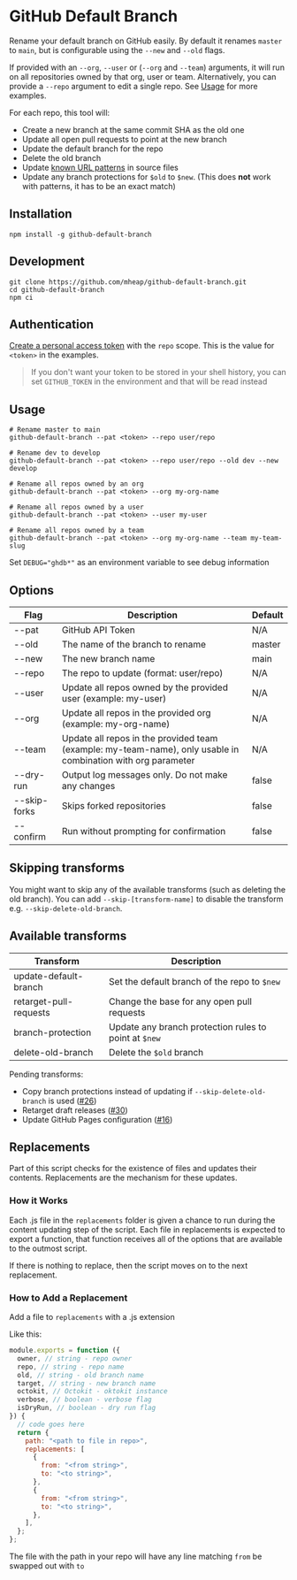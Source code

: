 # GitHub Default Branch

Rename your default branch on GitHub easily. By default it renames `master` to `main`, but is configurable using the `--new` and `--old` flags.

If provided with an `--org`, `--user` or (`--org` and `--team`) arguments, it will run on all repositories owned by that org, user or team. Alternatively, you can provide a `--repo` argument to edit a single repo. See [Usage](#usage) for more examples.

For each repo, this tool will:

- Create a new branch at the same commit SHA as the old one
- Update all open pull requests to point at the new branch
- Update the default branch for the repo
- Delete the old branch
- Update [known URL patterns](https://github.com/mheap/github-default-branch/tree/main/replacements) in source files
- Update any branch protections for `$old` to `$new`. (This does **not** work with patterns, it has to be an exact match)

## Installation

```shell
npm install -g github-default-branch
```

## Development

```shell
git clone https://github.com/mheap/github-default-branch.git
cd github-default-branch
npm ci
```

## Authentication

[Create a personal access token](https://github.com/settings/tokens/new?scopes=repo&description=github-default-branch) with the `repo` scope. This is the value for `<token>` in the examples.

> If you don't want your token to be stored in your shell history, you can set `GITHUB_TOKEN` in the environment and that will be read instead

## Usage

```
# Rename master to main
github-default-branch --pat <token> --repo user/repo

# Rename dev to develop
github-default-branch --pat <token> --repo user/repo --old dev --new develop

# Rename all repos owned by an org
github-default-branch --pat <token> --org my-org-name

# Rename all repos owned by a user
github-default-branch --pat <token> --user my-user

# Rename all repos owned by a team
github-default-branch --pat <token> --org my-org-name --team my-team-slug
```

Set `DEBUG="ghdb*"` as an environment variable to see debug information

## Options

| Flag          | Description                                                                                                  | Default |
| ------------- | ------------------------------------------------------------------------------------------------------------ | ------- |
| --pat <token> | GitHub API Token                                                                                             | N/A     |
| --old         | The name of the branch to rename                                                                             | master  |
| --new         | The new branch name                                                                                          | main    |
| --repo <name> | The repo to update (format: user/repo)                                                                       | N/A     |
| --user <name> | Update all repos owned by the provided user (example: my-user)                                               | N/A     |
| --org <name>  | Update all repos in the provided org (example: my-org-name)                                                  | N/A     |
| --team <name> | Update all repos in the provided team (example: my-team-name), only usable in combination with org parameter | N/A     |
| --dry-run     | Output log messages only. Do not make any changes                                                            | false   |
| --skip-forks  | Skips forked repositories                                                                                    | false   |
| --confirm     | Run without prompting for confirmation                                                                       | false   |

## Skipping transforms

You might want to skip any of the available transforms (such as deleting the old branch). You can add `--skip-[transform-name]` to disable the transform e.g. `--skip-delete-old-branch`.

## Available transforms

| Transform              | Description                                           |
| ---------------------- | ----------------------------------------------------- |
| update-default-branch  | Set the default branch of the repo to `$new`          |
| retarget-pull-requests | Change the base for any open pull requests            |
| branch-protection      | Update any branch protection rules to point at `$new` |
| delete-old-branch      | Delete the `$old` branch                              |

Pending transforms:

- Copy branch protections instead of updating if `--skip-delete-old-branch` is used ([#26](https://github.com/mheap/github-default-branch/issues/26))
- Retarget draft releases ([#30](https://github.com/mheap/github-default-branch/issues/30))
- Update GitHub Pages configuration ([#16](https://github.com/mheap/github-default-branch/issues/16))

## Replacements

Part of this script checks for the existence of files and updates their contents. Replacements are the mechanism for these updates.

### How it Works

Each .js file in the `replacements` folder is given a chance to run during the content updating step of the script. Each file in replacements is expected to export a function, that function receives all of the options that are available to the outmost script.

If there is nothing to replace, then the script moves on to the next replacement.

### How to Add a Replacement

Add a file to `replacements` with a .js extension

Like this:

```javascript
module.exports = function ({
  owner, // string - repo owner
  repo, // string - repo name
  old, // string - old branch name
  target, // string - new branch name
  octokit, // Octokit - oktokit instance
  verbose, // boolean - verbose flag
  isDryRun, // boolean - dry run flag
}) {
  // code goes here
  return {
    path: "<path to file in repo>",
    replacements: [
      {
        from: "<from string>",
        to: "<to string>",
      },
      {
        from: "<from string>",
        to: "<to string>",
      },
    ],
  };
};
```

The file with the path in your repo will have any line matching `from` be swapped out with `to`
